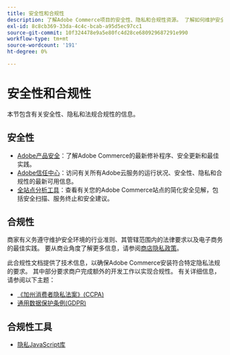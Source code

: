 ```yaml
---
title: 安全性和合规性
description: 了解Adobe Commerce项目的安全性、隐私和合规性资源。 了解如何维护安全环境和满足法规要求。
exl-id: 8c8cb369-33da-4c4c-bcab-a95d5ec97cc1
source-git-commit: 10f324478e9a5e80fc4d28ce680929687291e990
workflow-type: tm+mt
source-wordcount: '191'
ht-degree: 0%

---
```


# 安全性和合规性

本节包含有关安全性、隐私和法规合规性的信息。

## 安全性

- [Adobe产品安全](https://helpx.adobe.com/cn/security.html)：了解Adobe Commerce的最新修补程序、安全更新和最佳实践。
- [Adobe信任中心](https://www.adobe.com/trust.html)：访问有关所有Adobe云服务的运行状况、安全性、隐私和合规性的最新可用信息。
- [全站点分析工具](../tools/site-wide-analysis-tool/dashboard.md)：查看有关您的Adobe Commerce站点的简化安全见解，包括安全扫描、服务终止和安全建议。

## 合规性

商家有义务遵守维护安全环境的行业准则、其管辖范围内的法律要求以及电子商务的最佳实践。 要从商业角度了解更多信息，请参阅[商店隐私政策](https://experienceleague.adobe.com/docs/commerce-admin/start/compliance/privacy/privacy-policy.html?lang=zh-Hans)。

此合规性文档提供了技术信息，以确保Adobe Commerce安装符合特定隐私法规的要求。 其中部分要求商户完成额外的开发工作以实现合规性。 有关详细信息，请参阅以下主题：

- [《加州消费者隐私法案》(CCPA)](privacy/ccpa.md)
- [通用数据保护条例(GDPR)](privacy/gdpr.md)

## 合规性工具

- [隐私JavaScript库](privacy/javascript-library.md)
